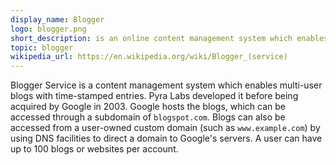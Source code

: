 ```yaml
---
display_name: Blogger
logo: blogger.png
short_description: is an online content management system which enables multi-user blogs with time-stamped entries.
topic: blogger
wikipedia_url: https://en.wikipedia.org/wiki/Blogger_(service)
---
```

Blogger Service is a content management system which enables multi-user blogs with time-stamped entries. Pyra Labs developed it before being acquired by Google in 2003. Google hosts the blogs, which can be accessed through a subdomain of `blogspot.com`. Blogs can also be accessed from a user-owned custom domain (such as `www.example.com`) by using DNS facilities to direct a domain to Google's servers. A user can have up to 100 blogs or websites per account.
